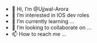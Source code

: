 - 👋 Hi, I’m @Ujjwal-Arora
- 👀 I’m interested in IOS dev roles
- 🌱 I’m currently learning ...
- 💞️ I’m looking to collaborate on ...
- 📫 How to reach me ...

<!---
Ujjwal-Arora/Ujjwal-Arora is a ✨ special ✨ repository because its `README.md` (this file) appears on your GitHub profile.
You can click the Preview link to take a look at your changes.
--->
